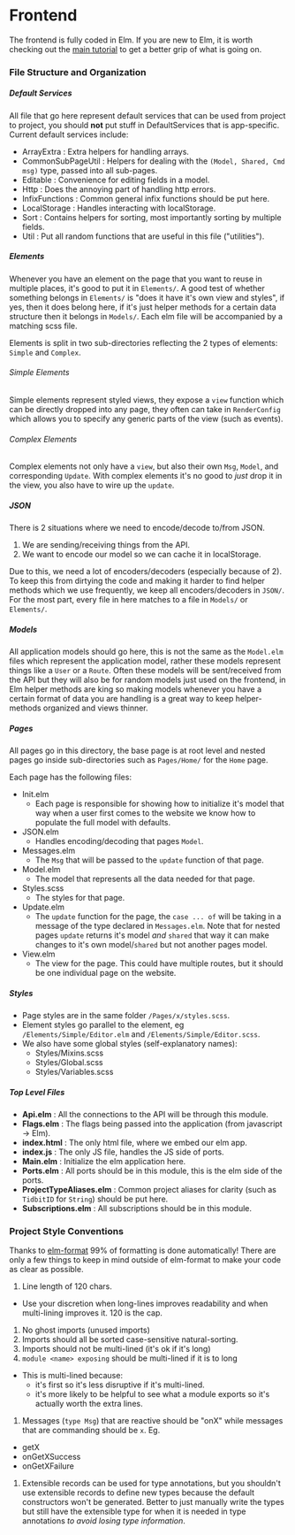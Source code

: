 # Frontend

The frontend is fully coded in Elm. If you are new to Elm, it is worth checking out the
[main tutorial](https://guide.elm-lang.org/) to get a better grip of what is going on.

### File Structure and Organization

##### Default Services

All file that go here represent default services that can be used from project to project, you should **not** put stuff
in DefaultServices that is app-specific. Current default services include:
- ArrayExtra : Extra helpers for handling arrays.
- CommonSubPageUtil : Helpers for dealing with the `(Model, Shared, Cmd msg)` type, passed into all sub-pages.
- Editable : Convenience for editing fields in a model.
- Http : Does the annoying part of handling http errors.
- InfixFunctions : Common general infix functions should be put here.
- LocalStorage : Handles interacting with localStorage.
- Sort : Contains helpers for sorting, most importantly sorting by multiple fields.
- Util : Put all random functions that are useful in this file ("utilities").

##### Elements

Whenever you have an element on the page that you want to reuse in multiple places, it's good to put it in `Elements/`.
A good test of whether something belongs in `Elements/` is "does it have it's own view and styles", if yes, then it does
belong here, if it's just helper methods for a certain data structure then it belongs in `Models/`. Each elm file will
be accompanied by a matching scss file.

Elements is split in two sub-directories reflecting the 2 types of elements: `Simple` and `Complex`.

###### Simple Elements

Simple elements represent styled views, they expose a `view` function which can be directly dropped into any page,
they often can take in `RenderConfig` which allows you to specify any generic parts of the view (such as events).

###### Complex Elements

Complex elements not only have a `view`, but also their own `Msg`, `Model`, and corresponding `Update`. With complex
elements it's no good to _just_ drop it in the view, you also have to wire up the `update`.

##### JSON

There is 2 situations where we need to encode/decode to/from JSON.

1. We are sending/receiving things from the API.
2. We want to encode our model so we can cache it in localStorage.

Due to this, we need a lot of encoders/decoders (especially because of 2). To keep this from dirtying the code and
making it harder to find helper methods which we use frequently, we keep all encoders/decoders in `JSON/`. For the most
part, every file in here matches to a file in `Models/` or `Elements/`.

##### Models

All application models should go here, this is not the same as the `Model.elm` files which represent the application
model, rather these models represent things like a `User` or a `Route`. Often these models will be sent/received from
the API but they will also be for random models just used on the frontend, in Elm helper methods are king so making
models whenever you have a certain format of data you are handling is a great way to keep helper-methods organized and
views thinner.

##### Pages

All pages go in this directory, the base page is at root level and nested pages go inside sub-directories such as
`Pages/Home/` for the `Home` page.

Each page has the following files:
- Init.elm
  - Each page is responsible for showing how to initialize it's model that way when a user first comes to the website we
    know how to populate the full model with defaults.
- JSON.elm
  - Handles encoding/decoding that pages `Model`.
- Messages.elm
  - The `Msg` that will be passed to the `update` function of that page.
- Model.elm
  - The model that represents all the data needed for that page.
- Styles.scss
  - The styles for that page.
- Update.elm
  - The `update` function for the page, the `case ... of` will be taking in a message of the type declared in
    `Messages.elm`. Note that for nested pages `update` returns it's model *and* `shared` that way it can make changes
    to it's own model/`shared` but not another pages model.
- View.elm
  - The view for the page. This could have multiple routes, but it should be one individual page on the website.

##### Styles

- Page styles are in the same folder `/Pages/x/styles.scss`.
- Element styles go parallel to the element, eg `/Elements/Simple/Editor.elm` and `/Elements/Simple/Editor.scss`.
- We also have some global styles (self-explanatory names):
  - Styles/Mixins.scss
  - Styles/Global.scss
  - Styles/Variables.scss

##### Top Level Files

- **Api.elm** :  All the connections to the API will be through this module.
- **Flags.elm** : The flags being passed into the application (from javascript -> Elm).
- **index.html** : The only html file, where we embed our elm app.
- **index.js** : The only JS file, handles the JS side of ports.
- **Main.elm** : Initialize the elm application here.
- **Ports.elm** : All ports should be in this module, this is the elm side of the ports.
- **ProjectTypeAliases.elm** : Common project aliases for clarity (such as `TidbitID` for `String`) should be put here.
- **Subscriptions.elm** : All subscriptions should be in this module.

### Project Style Conventions

Thanks to [elm-format](https://github.com/avh4/elm-format)
99% of formatting is done automatically! There are only a few things to keep
in mind outside of elm-format to make your code as clear as possible.

1. Line length of 120 chars.
  - Use your discretion when long-lines improves readability and when multi-lining improves it. 120 is the cap.
1. No ghost imports (unused imports)
1. Imports should all be sorted case-sensitive natural-sorting.
1. Imports should not be multi-lined (it's ok if it's long)
1. `module <name> exposing` should be multi-lined if it is to long
  - This is multi-lined because:
    - it's first so it's less disruptive if it's multi-lined.
    - it's more likely to be helpful to see what a module exports so it's
      actually worth the extra lines.
1. Messages (`type Msg`) that are reactive should be "onX" while messages that are commanding should be `x`. Eg.
  - getX
  - onGetXSuccess
  - onGetXFailure
1. Extensible records can be used for type annotations, but you shouldn't use extensible records to define new types
   because the default constructors won't be generated. Better to just manually write the types but still have the
   extensible type for when it is needed in type annotations *to avoid losing type information*.
